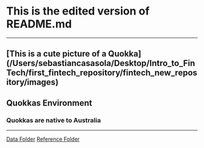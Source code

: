 # This is the edited version of README.md
---
[This is a cute picture of a Quokka] (/Users/sebastiancasasola/Desktop/Intro_to_FinTech/first_fintech_repository/fintech_new_repository/images)
---
## Quokkas Environment
### Quokkas are native to Australia 
---
[Data Folder](/Users/sebastiancasasola/Desktop/Intro_to_FinTech/first_fintech_repository/fintech_new_repository/data)
[Reference Folder](/Users/sebastiancasasola/Desktop/Intro_to_FinTech/first_fintech_repository/fintech_new_repository/references)